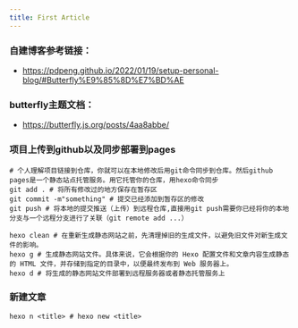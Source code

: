 ```yaml
---
title: First Article
---
```


### 自建博客参考链接：
- https://pdpeng.github.io/2022/01/19/setup-personal-blog/#Butterfly%E9%85%8D%E7%BD%AE

### butterfly主题文档：
- https://butterfly.js.org/posts/4aa8abbe/

### 项目上传到github以及同步部署到pages
```shell
# 个人理解项目链接到仓库，你就可以在本地修改后用git命令同步到仓库。然后github pages是一个静态站点托管服务。用它托管你的仓库，用hexo命令同步
git add . # 将所有修改过的地方保存在暂存区
git commit -m"something" # 提交已经添加到暂存区的修改
git push # 将本地的提交推送（上传）到远程仓库,直接用git push需要你已经将你的本地分支与一个远程分支进行了关联（git remote add ...）

hexo clean # 在重新生成静态网站之前，先清理掉旧的生成文件，以避免旧文件对新生成文件的影响。
hexo g # 生成静态网站文件。具体来说，它会根据你的 Hexo 配置文件和文章内容生成静态的 HTML 文件，并存储到指定的目录中，以便最终发布到 Web 服务器上。
hexo d # 将生成的静态网站文件部署到远程服务器或者静态托管服务上
```

### 新建文章
```shell
hexo n <title> # hexo new <title>
```
<!-- 还有我的私货喔：LYN & PJK 爱你宝贝！！！ -->